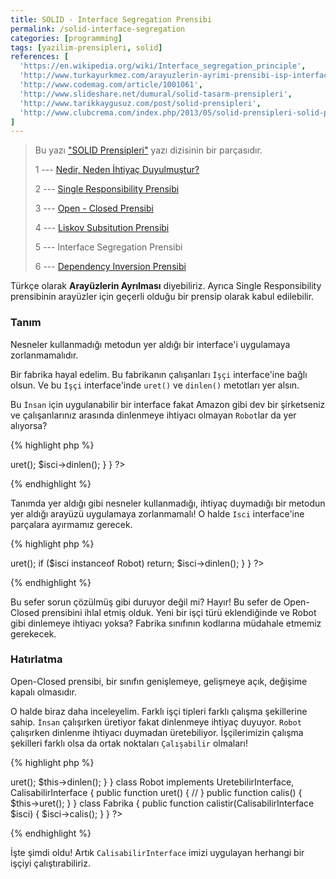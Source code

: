 ```yaml
---
title: SOLID - Interface Segregation Prensibi
permalink: /solid-interface-segregation
categories: [programming]
tags: [yazilim-prensipleri, solid]
references: [
  'https://en.wikipedia.org/wiki/Interface_segregation_principle',
  'http://www.turkayurkmez.com/arayuzlerin-ayrimi-prensibi-isp-interface-segregation-principle/',
  'http://www.codemag.com/article/1001061',
  'http://www.slideshare.net/dumural/solid-tasarm-prensipleri',
  'http://www.tarikkaygusuz.com/post/solid-prensipleri',
  'http://www.clubcrema.com/index.php/2013/05/solid-prensipleri-solid-principles/',
]
---
```


> Bu yazı ["SOLID Prensipleri"](/seriler/solid-prensipleri) yazı dizisinin bir parçasıdır.
>
> 1 --- [Nedir, Neden İhtiyaç Duyulmuştur?](/solid-nedir-neden-ihtiyac-duyulmustur)
>
> 2 --- [Single Responsibility Prensibi](/solid-single-responsibility)
>
> 3 --- [Open - Closed Prensibi](/solid-open-closed)
>
> 4 --- [Liskov Subsitution Prensibi](/solid-liskov-subsitution)
>
> 5 --- Interface Segregation Prensibi
>
> 6 --- [Dependency Inversion Prensibi](/solid-dependency-inversion)

Türkçe olarak **Arayüzlerin Ayrılması** diyebiliriz. Ayrıca Single Responsibility prensibinin arayüzler için geçerli olduğu bir prensip olarak kabul edilebilir.

<div class="alert">
  <h3>Tanım</h3>

  Nesneler kullanmadığı metodun yer aldığı bir interface'i uygulamaya zorlanmamalıdır.
</div>

Bir fabrika hayal edelim. Bu fabrikanın çalışanları `İşçi` interface'ine bağlı olsun. Ve bu `İşçi` interface'inde `uret()` ve `dinlen()` metotları yer alsın.

Bu `İnsan` için uygulanabilir bir interface fakat Amazon gibi dev bir şirketseniz ve çalışanlarınız arasında dinlenmeye ihtiyacı olmayan `Robot`lar da yer alıyorsa? 

{% highlight php %}
<?php 
  interface IsciInterface
  {
    public function uret();

    public function dinlen();
  }

  class Insan implements IsciInterface
  {
    public function uret()
    {
      //
    }

    public function dinlen()
    {
      //
    }
  }

  class Robot implements IsciInterface
  {
    public function uret()
    {
      //
    }

    public function dinlen()
    {
      return null; // ihtiyacı olmayan, kullanmadığı bir metodu uygulamaya zorladık
    }
  }

  class Fabrika
  {
    public function calistir(IsciInterface $isci)
    {
      $isci->uret();
      $isci->dinlen();
    }
  }
?>
{% endhighlight %}

Tanımda yer aldığı gibi nesneler kullanmadığı, ihtiyaç duymadığı bir metodun yer aldığı arayüzü uygulamaya zorlanmamalı! O halde `Isci` interface'ine parçalara ayırmamız gerecek.

{% highlight php %}
<?php 
  interface UretebilirInterface
  {
    public function uret();
  }

  interface DinlenebilirInterface
  {
    public function dinlen();
  }

  class Insan implements UretebilirInterface, DinlenebilirInterface
  {
    public function uret()
    {
      //
    }

    public function dinlen()
    {
      //
    }
  }

  class Robot implements UretebilirInterface
  {
    public function uret()
    {
      //
    }
  }

  class Fabrika
  {
    public function calistir(UretebilirInterface $isci)
    {
      $isci->uret();

      if ($isci instanceof Robot) return;

      $isci->dinlen();
    }
  }
?>
{% endhighlight %}

Bu sefer sorun çözülmüş gibi duruyor değil mi? Hayır! Bu sefer de Open-Closed prensibini ihlal etmiş olduk. Yeni bir işçi türü eklendiğinde ve Robot gibi dinlemeye ihtiyacı yoksa? Fabrika sınıfının kodlarına müdahale etmemiz gerekecek. 

<div class="alert">
  <h3>Hatırlatma</h3>

  Open-Closed prensibi, bir sınıfın genişlemeye, gelişmeye açık, değişime kapalı olmasıdır.
</div>

O halde biraz daha inceleyelim. Farklı işçi tipleri farklı çalışma şekillerine sahip. `İnsan` çalışırken üretiyor fakat dinlenmeye ihtiyaç duyuyor. `Robot` çalışırken dinlenme ihtiyacı duymadan üretebiliyor. İşçilerimizin çalışma şekilleri farklı olsa da ortak noktaları `Çalışabilir` olmaları!

{% highlight php %}
<?php  
  interface CalisabilirInterface
  {
    public function calis();
  }

  interface UretebilirInterface
  {
    public function uret();
  }

  interface DinlenebilirInterface
  {
    public function dinlen();
  }

  class Insan implements UretebilirInterface, DinlenebilirInterface, CalisabilirInterface
  {
    public function uret()
    {
      //
    }

    public function dinlen()
    {
      //
    }

    public function calis()
    {
      $this->uret();
      $this->dinlen();
    }
  }

  class Robot implements UretebilirInterface, CalisabilirInterface
  {
    public function uret()
    {
      //
    }

    public function calis()
    {
      $this->uret();
    }
  }

  class Fabrika
  {
    public function calistir(CalisabilirInterface $isci)
    {
      $isci->calis();
    }
  }
?>
{% endhighlight %}

İşte şimdi oldu! Artık `CalisabilirInterface` imizi uygulayan herhangi bir işçiyi çalıştırabiliriz.

